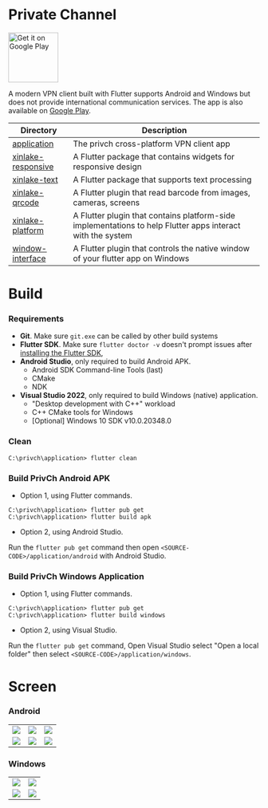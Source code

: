 # Private Channel

<p>
<a href='https://play.google.com/store/apps/details?id=xinlake.privch'>
<img alt='Get it on Google Play' height='100px' src='.lfs/google-play-badge-600x200.png'/>
</a>
</p>

A modern VPN client built with Flutter supports Android and Windows but does not provide international communication services. The app is also available on [Google Play](https://play.google.com/store/apps/details?id=xinlake.privch).

| Directory | Description |
|---------|---------|
| [application](./application/) | The privch cross-platform VPN client app |
| [xinlake-responsive](./xinlake-responsive/) | A Flutter package that contains widgets for responsive design |
| [xinlake-text](./xinlake-text/) | A Flutter package that supports text processing |
| [xinlake-qrcode](./xinlake-qrcode/) | A Flutter plugin that read barcode from images, cameras, screens |
| [xinlake-platform](./xinlake-platform/) | A Flutter plugin that contains platform-side implementations to help Flutter apps interact with the system |
| [window-interface](./window-interface/) | A Flutter plugin that controls the native window of your flutter app on Windows |


# Build
### Requirements
* **Git**. Make sure `git.exe` can be called by other build systems
* **Flutter SDK**. Make sure `flutter doctor -v` doesn't prompt issues after [installing the Flutter SDK](https://docs.flutter.dev/get-started/install/windows), 
* **Android Studio**, only required to build Android APK.
    * Android SDK Command-line Tools (last)
    * CMake
    * NDK
* **Visual Studio 2022**, only required to build Windows (native) application.
    * "Desktop development with C++" workload
    * C++ CMake tools for Windows
    * [Optional] Windows 10 SDK v10.0.20348.0

### Clean
```
C:\privch\application> flutter clean
```

### Build PrivCh Android APK
* Option 1, using Flutter commands.
```
C:\privch\application> flutter pub get
C:\privch\application> flutter build apk
```

* Option 2, using Android Studio.

Run the `flutter pub get` command then open `<SOURCE-CODE>/application/android` with Android Studio.

### Build PrivCh Windows Application
* Option 1, using Flutter commands.
```
C:\privch\application> flutter pub get
C:\privch\application> flutter build windows
```

* Option 2, using Visual Studio.

Run the `flutter pub get` command, Open Visual Studio select "Open a local folder" then select `<SOURCE-CODE>/application/windows`.

# Screen
### Android
<p>
<table>
    <tr>
        <td><img src=".lfs/screen/al-auto3.png"/></td>
        <td><img src=".lfs/screen/al-setting.png"/></td>
        <td><img src=".lfs/screen/al-about.png"/></td>
    </tr>
    <tr>
        <td><img src=".lfs/screen/ad-empty.png"/></td>
        <td><img src=".lfs/screen/ad-list2.png"/></td>
        <td><img src=".lfs/screen/ad-detail.png"/></td>
    </tr>
</table>
</p>

### Windows
<p>
<table>
    <tr>
        <td><img src=".lfs/screen/wl-1600x900-empty.png"/></td>
        <td><img src=".lfs/screen/wl-1600x900-encrypt.png"/></td>
    </tr>
    <tr>
        <td><img src=".lfs/screen/wd-1600x900-list2.png"/></td>
        <td><img src=".lfs/screen/wd-1600x900-about.png"/></td>
    </tr>
</table>
</p>
